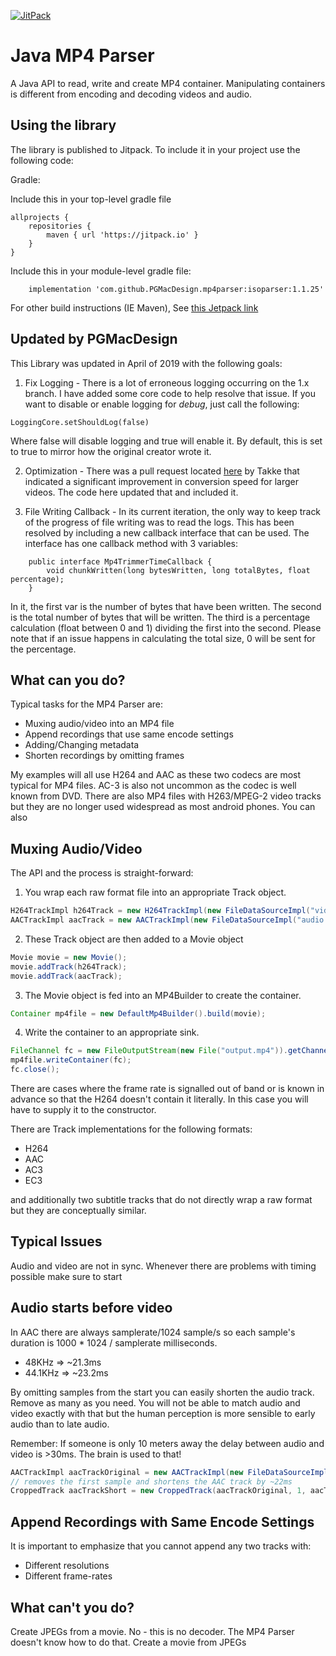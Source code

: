 
 [![JitPack](https://jitpack.io/v/pgmacdesign/mp4parser.svg)](https://jitpack.io/#pgmacdesign/mp4parser)

Java MP4 Parser
====================

A Java API to read, write and create MP4 container. Manipulating containers is different from encoding and decoding videos and audio. 


Using the library
------------------

The library is published to Jitpack. To include it in your project use the following code:

Gradle:

Include this in your top-level gradle file
```
allprojects {
    repositories {
        maven { url 'https://jitpack.io' }
    }
}
```

Include this in your module-level gradle file:
```
    implementation 'com.github.PGMacDesign.mp4parser:isoparser:1.1.25'
```

For other build instructions (IE Maven), See [this Jetpack link](https://jitpack.io/#PGMacDesign/mp4parser/1.1.25)


Updated by PGMacDesign
------------------

This Library was updated in April of 2019 with the following goals:

1) Fix Logging - There is a lot of erroneous logging occurring on the 1.x branch. I have added some core code to help resolve that issue.
If you want to disable or enable logging for *debug*, just call the following:

```
LoggingCore.setShouldLog(false)
```
Where false will disable logging and true will enable it. By default, this is set to true to mirror how the original creator wrote it.

2) Optimization - There was a pull request located [here](https://github.com/sannies/mp4parser/pull/349) by Takke that indicated a significant improvement in conversion speed for larger videos.
The code here updated that and included it.

3) File Writing Callback - In its current iteration, the only way to keep track of the progress of file writing was to read the logs.
This has been resolved by including a new callback interface that can be used. The interface has one callback method with 3 variables:

```
    public interface Mp4TrimmerTimeCallback {
        void chunkWritten(long bytesWritten, long totalBytes, float percentage);
    }
```

In it, the first var is the number of bytes that have been written.
The second is the total number of bytes that will be written.
The third is a percentage calculation (float between 0 and 1) dividing the first into the second.
Please note that if an issue happens in calculating the total size, 0 will be sent for the percentage.

What can you do?
--------------------

Typical tasks for the MP4 Parser are: 

- Muxing audio/video into an MP4 file
- Append recordings that use same encode settings
- Adding/Changing metadata
- Shorten recordings by omitting frames

My examples will all use H264 and AAC as these two codecs are most typical for MP4 files. AC-3 is also not uncommon as the codec is well known from DVD. 
There are also MP4 files with H263/MPEG-2 video tracks but they are no longer used widespread as most android phones. You can also

Muxing Audio/Video
--------------------

The API and the process is straight-forward:

1. You wrap each raw format file into an appropriate Track object. 
  ```java
H264TrackImpl h264Track = new H264TrackImpl(new FileDataSourceImpl("video.h264"));
AACTrackImpl aacTrack = new AACTrackImpl(new FileDataSourceImpl("audio.aac"));
  ```

2. These Track object are then added to a Movie object
  ```java
Movie movie = new Movie();
movie.addTrack(h264Track);
movie.addTrack(aacTrack);
  ```

3. The Movie object is fed into an MP4Builder to create the container. 
  ```java
Container mp4file = new DefaultMp4Builder().build(movie);
  ```

4. Write the container to an appropriate sink.
  ```java
FileChannel fc = new FileOutputStream(new File("output.mp4")).getChannel();
mp4file.writeContainer(fc);
fc.close();
  ```

There are cases where the frame rate is signalled out of band or is known in advance so that the H264 doesn't contain it literally. 
In this case you will have to supply it to the constructor. 

There are Track implementations for the following formats: 

 * H264
 * AAC
 * AC3
 * EC3 

and additionally two subtitle tracks that do not directly wrap a raw format but they are conceptually similar.

Typical Issues
--------------------

Audio and video are not in sync. Whenever there are problems with timing possible make sure to start 

Audio starts before video
--------------------

In AAC there are always samplerate/1024 sample/s so each sample's duration is 1000 * 1024 / samplerate milliseconds. 

 * 48KHz => ~21.3ms
 * 44.1KHz => ~23.2ms

By omitting samples from the start you can easily shorten the audio track. Remove as many as you need. You will not be able 
to match audio and video exactly with that but the human perception is more sensible to early audio than to late audio. 

Remember: If someone is only 10 meters away the delay between audio and video is >30ms. The brain is used to that!

```java
AACTrackImpl aacTrackOriginal = new AACTrackImpl(new FileDataSourceImpl("audio.aac"));
// removes the first sample and shortens the AAC track by ~22ms
CroppedTrack aacTrackShort = new CroppedTrack(aacTrackOriginal, 1, aacTrack.getSamples().size());
```




Append Recordings with Same Encode Settings 
-------------------------------------------

It is important to emphasize that you cannot append any two tracks with: 
 
 * Different resolutions 
 * Different frame-rates

What can't you do?
--------------------

Create JPEGs from a movie. No - this is no decoder. The MP4 Parser doesn't know how to do that. 
Create a movie from JPEGs
